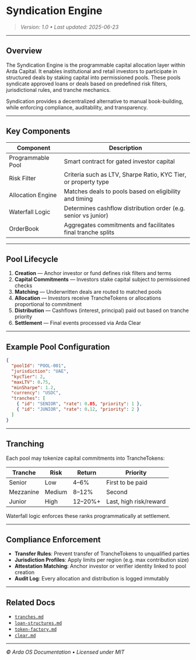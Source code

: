 # Syndication Engine

> *Version: 1.0 • Last updated: 2025-06-23*

---

## Overview

The Syndication Engine is the programmable capital allocation layer within Arda Capital. It enables institutional and retail investors to participate in structured deals by staking capital into permissioned pools. These pools syndicate approved loans or deals based on predefined risk filters, jurisdictional rules, and tranche mechanics.

Syndication provides a decentralized alternative to manual book-building, while enforcing compliance, auditability, and transparency.

---

## Key Components

| Component | Description |
|-----------|-------------|
| Programmable Pool | Smart contract for gated investor capital |
| Risk Filter | Criteria such as LTV, Sharpe Ratio, KYC Tier, or property type |
| Allocation Engine | Matches deals to pools based on eligibility and timing |
| Waterfall Logic | Determines cashflow distribution order (e.g. senior vs junior) |
| OrderBook | Aggregates commitments and facilitates final tranche splits |

---

## Pool Lifecycle

1. **Creation** — Anchor investor or fund defines risk filters and terms
2. **Capital Commitments** — Investors stake capital subject to permissioned checks
3. **Matching** — Underwritten deals are routed to matched pools
4. **Allocation** — Investors receive TrancheTokens or allocations proportional to commitment
5. **Distribution** — Cashflows (interest, principal) paid out based on tranche priority
6. **Settlement** — Final events processed via Arda Clear

---

## Example Pool Configuration

```json
{
  "poolId": "POOL-001",
  "jurisdiction": "UAE",
  "kycTier": 2,
  "maxLTV": 0.75,
  "minSharpe": 1.2,
  "currency": "USDC",
  "tranches": [
    { "id": "SENIOR", "rate": 0.05, "priority": 1 },
    { "id": "JUNIOR", "rate": 0.12, "priority": 2 }
  ]
}
```

---

## Tranching

Each pool may tokenize capital commitments into TrancheTokens:

| Tranche | Risk | Return | Priority |
|---------|------|--------|----------|
| Senior | Low | 4–6% | First to be paid |
| Mezzanine | Medium | 8–12% | Second |
| Junior | High | 12–20%+ | Last, high risk/reward |

Waterfall logic enforces these ranks programmatically at settlement.

---

## Compliance Enforcement

- **Transfer Rules**: Prevent transfer of TrancheTokens to unqualified parties
- **Jurisdiction Profiles**: Apply limits per region (e.g. max contribution size)
- **Attestation Matching**: Anchor investor or verifier identity linked to pool creation
- **Audit Log**: Every allocation and distribution is logged immutably

---

## Related Docs

- [`tranches.md`](./tranches.md)
- [`loan-structures.md`](./loan-structures.md)
- [`token-factory.md`](../arda-core/token-factory.md)
- [`clear.md`](../arda-core/clear.md)

---

*© Arda OS Documentation • Licensed under MIT*
